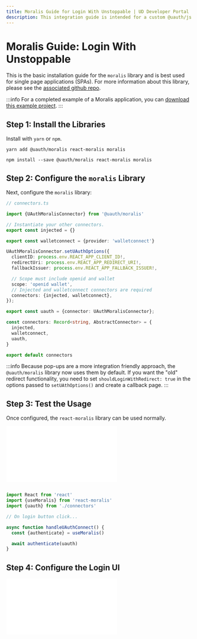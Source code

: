 ```yaml
---
title: Moralis Guide for Login With Unstoppable | UD Developer Portal
description: This integration guide is intended for a custom @uauth/js integration, with ethereum provider, using the Moralis library.
---
```


# Moralis Guide: Login With Unstoppable

This is the basic installation guide for the `moralis` library and is best used for single page applications (SPAs). For more information about this library, please see the [associated github repo](https://github.com/unstoppabledomains/uauth/tree/main/packages/moralis).

:::info
For a completed example of a Moralis application, you can [download this example project](https://github.com/unstoppabledomains/uauth/blob/main/examples/moralis).
:::

## Step 1: Install the Libraries

Install with `yarn` or `npm`.

```shell yarn
yarn add @uauth/moralis react-moralis moralis
```

```shell npm
npm install --save @uauth/moralis react-moralis moralis
```

## Step 2: Configure the `moralis` Library

Next, configure the `moralis` library:

```typescript
// connectors.ts

import {UAuthMoralisConnector} from '@uauth/moralis'

// Instantiate your other connectors.
export const injected = {}

export const walletconnect = {provider: 'walletconnect'}

UAuthMoralisConnector.setUAuthOptions({
  clientID: process.env.REACT_APP_CLIENT_ID!,
  redirectUri: process.env.REACT_APP_REDIRECT_URI!,
  fallbackIssuer: process.env.REACT_APP_FALLBACK_ISSUER!,

  // Scope must include openid and wallet
  scope: 'openid wallet',
  // Injected and walletconnect connectors are required
  connectors: {injected, walletconnect},
});

export const uauth = {connector: UAuthMoralisConnector};

const connectors: Record<string, AbstractConnector> = {
  injected,
  walletconnect,
  uauth,
}

export default connectors
```

:::info
Because pop-ups are a more integration friendly approach, the `@uauth/moralis` library now uses them by default. If you want the "old" redirect functionality, you need to set `shouldLoginWithRedirect: true` in the options passed to `setUAthOptions()` and create a callback page.
:::

## Step 3: Test the Usage

Once configured, the `react-moralis` library can be used normally.

<embed src="/snippets/_login-mainnet-warning.md" />

```typescript

import React from 'react'
import {useMoralis} from 'react-moralis'
import {uauth} from './connectors'

// On login button click...

async function handleUAuthConnect() {
  const {authenticate} = useMoralis()

  await authenticate(uauth)
}
```

## Step 4: Configure the Login UI

<embed src="/snippets/_login-ui-config.md" />
